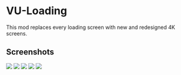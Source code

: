 # VU-Loading
This mod replaces every loading screen with new and redesigned 4K screens.

## Screenshots
![](https://github.com/kaloczikvn/VU-Loading/blob/master/assets/01.png?raw=true)
![](https://github.com/kaloczikvn/VU-Loading/blob/master/assets/02.png?raw=true)
![](https://github.com/kaloczikvn/VU-Loading/blob/master/assets/03.png?raw=true)
![](https://github.com/kaloczikvn/VU-Loading/blob/master/assets/04.png?raw=true)
![](https://github.com/kaloczikvn/VU-Loading/blob/master/assets/05.png?raw=true)
